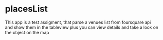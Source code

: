 # placesList

This app is a test assigment, that parse a venues list from foursquare api and show them in the tableview plus you can view details and take a look on the object on the map
